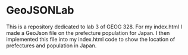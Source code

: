 # **GeoJSONLab**

This is a repository dedicated to lab 3 of GEOG 328. For my index.html I made a GeoJson file on the prefecture population for Japan. I then implemented this file into my index.html code to show the location of prefectures and population in Japan. 
